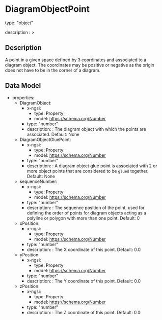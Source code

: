 # DiagramObjectPoint
type: "object"
description : >
## Description
A point in a given space defined by 3 coordinates and associated to a diagram object.  The coordinates may be positive or negative as the origin does not have to be in the corner of a diagram.

## Data Model
  - properties:
    - DiagramObject:
      - x-ngsi:
        - type: Property
        - model: https://schema.org/Number
      - type: "number"
      - description: : The diagram object with which the points are associated. Default: None
    - DiagramObjectGluePoint:
      - x-ngsi:
        - type: Property
        - model: https://schema.org/Number
      - type: "number"
      - description: : A diagram object glue point is associated with 2 or more object points that are considered to be `glued` together. Default: None
    - sequenceNumber:
      - x-ngsi:
        - type: Property
        - model: https://schema.org/Number
      - type: "number"
      - description: : The sequence position of the point, used for defining the order of points for diagram objects acting as a polyline or polygon with more than one point. Default: 0
    - xPosition:
      - x-ngsi:
        - type: Property
        - model: https://schema.org/Number
      - type: "number"
      - description: : The X coordinate of this point. Default: 0.0
    - yPosition:
      - x-ngsi:
        - type: Property
        - model: https://schema.org/Number
      - type: "number"
      - description: : The Y coordinate of this point. Default: 0.0
    - zPosition:
      - x-ngsi:
        - type: Property
        - model: https://schema.org/Number
      - type: "number"
      - description: : The Z coordinate of this point. Default: 0.0
